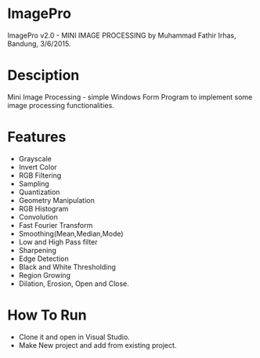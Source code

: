 # ImagePro 
ImagePro v2.0 - MINI IMAGE PROCESSING
by Muhammad Fathir Irhas, Bandung, 3/6/2015.

# Desciption
Mini Image Processing - simple Windows Form Program to implement some image processing functionalities.

# Features
- Grayscale
- Invert Color
- RGB Filtering
- Sampling
- Quantization
- Geometry Manipulation
- RGB Histogram
- Convolution
- Fast Fourier Transform
- Smoothing(Mean,Median,Mode)
- Low and High Pass filter
- Sharpening
- Edge Detection
- Black and White Thresholding
- Region Growing
- Dilation, Erosion, Open and Close.

# How To Run
- Clone it and open in Visual Studio.
- Make New project and add from existing project.

